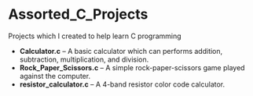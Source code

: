 # Assorted_C_Projects
Projects which I created to help learn C programming


- **Calculator.c** – A basic calculator which can performs addition, subtraction, multiplication, and division.
- **Rock_Paper_Scissors.c** – A simple rock-paper-scissors game played against the computer.
- **resistor_calculator.c** – A 4-band resistor color code calculator.
